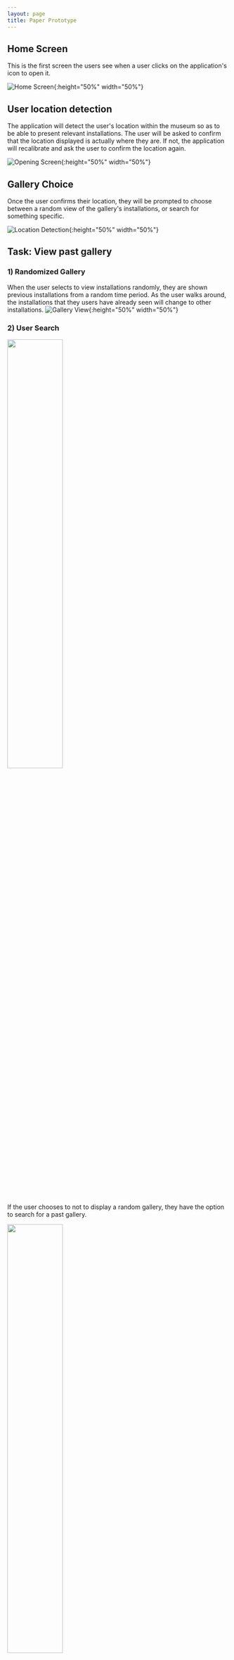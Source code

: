 ```yaml
---
layout: page
title: Paper Prototype
---
```


## Home Screen
This is the first screen the users see when a user clicks on the application's icon to open it.

![Home Screen](home.jpg){:height="50%" width="50%"}

## User location detection
The application will detect the user's location within the museum so as to be able to present relevant installations. The user will be asked to confirm that the location displayed is actually where they are. If not, the application will recalibrate and ask the user to confirm the location again.

![Opening Screen](location.jpg){:height="50%" width="50%"}

## Gallery Choice

Once the user confirms their location, they will be prompted to choose between a random view of the gallery's installations, or search for something specific.

![Location Detection](gallery.jpg){:height="50%" width="50%"}



## Task: View past gallery

### 1) Randomized Gallery
When the user selects to view installations randomly, they are shown previous installations from a random time period. As the user walks around, the installations that they users have already seen will change to other installations.
![Gallery View](view_gallery.jpg){:height="50%" width="50%"}

### 2) User Search

<img src="search_categories.jpg" data-rotate="270" height="50%" width="50%"/>

If the user chooses to not to display a random gallery, they have the option to search for a past gallery. 


<img src="search_results.jpg" data-rotate="270" height="50%" width="50%"/>

![Search](search_categories.jpg){:height="50%" width="50%"}



![Search Results](search_results.jpg){:height="50%" width="50%"}

They can search by name, date, artist, or type. The app displays an auto-fill as the user types. 

![Confirmation](confirmation.jpg){:height="50%" width="50%"}


Once the user selects a gallery to view, the app prompts them to confirm their selection.


![Gallery View](view_gallery.jpg){:height="50%" width="50%"}

After the user confirms, the app displays the gallery.


## Task: Interact with past gallery

![Interesting Art](info_bubbles.jpg){:height="50%" width="50%"}

Once a user is viewing a past gallery, they can touch an art piece and the app displays the title and artist of the piece. In addition, they have to option to learn more by clicking on the “Learn more” information bubble.

![More Info](more_info.jpg){:height="50%" width="50%"}

The app displays a more detailed explanation of the art piece for the user. The user can return to the gallery by selecting the back option.

## The Big Picture 
![Panorama](gallery_panorama.jpg)

Image Source: [The Fishbach Gallery](http://www.bradmarshallart.com/gallerypan07.htm)
